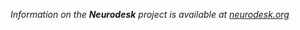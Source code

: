 _Information on the **Neurodesk** project is available at [neurodesk.org](https://www.neurodesk.org)_
